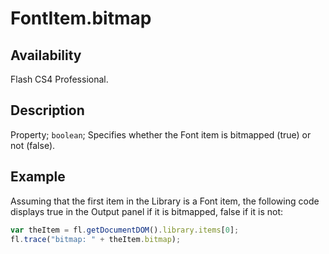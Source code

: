 # FontItem.bitmap

## Availability

Flash CS4 Professional.

## Description

Property; `boolean`; Specifies whether the Font item is bitmapped (true) or not (false).

## Example

Assuming that the first item in the Library is a Font item, the following code displays true in the Output panel if it is bitmapped, false if it is not:

```javascript
var theItem = fl.getDocumentDOM().library.items[0];
fl.trace("bitmap: " + theItem.bitmap);
```

